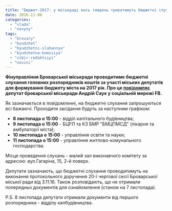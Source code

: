 ```yaml
---
title: "Бюджет-2017: у міськраді весь тиждень триватимуть бюджетні слухання"
date: 2016-11-08
categories: 
  - "vlada"
  - "novyny"
tags: 
  - "brovary"
  - "byudzhet"
  - "byudzhetni-sluhannya"
  - "byudzhetna-komisiya"
  - "vibir-redaktsiyi"
  - "novini"
---
```


**Фінуправління Броварської міськради проводитиме бюджетні слухання головних розпорядників коштів за участі міських депутатів для формування бюджету міста на 2017 рік. Про це [повідомляє](https://www.facebook.com/groups/brovary/permalink/1416547845041844/) депутат броварської міськради Андрій Саук у соціальній мережі FB.**

Як зазначається в повідомленні, на бюджетні слухання запрошуються всі бажаючі. Проходити засідання будуть за наступним графіком:

- **8 листопада о 15:00** - відділ капітального будівництва;
- **9 листопада о 15:00** - БЦРЛ та КЗ БМР "БМЦПМСД" (лікарня та амбулаторії міста);
- **10 листопада о 15:00** - управління освіти та науки;
- **11 листопада о 15:00** - управління житлово-комунального господарства.

Місце проведення слухань - малий зал виконавчого комітету за адресою: вул.Гагаріна, 15, 2-й поверх.

Депутати зазначають, що бюджетні слухання проводитимуть на виконання протокольного доручення 20-ї чергової сесії Броварської міської ради від 3.11.16. Також розповідають, що не отримали попередньо документів для ознайомлення (станом на 7 листопада).

P.S. 8 листопада депутати отримали документи від першого розпорядника - відділу капбудівництва.
